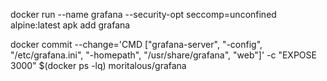 docker run --name grafana --security-opt seccomp=unconfined alpine:latest apk add grafana
 
docker commit --change='CMD ["grafana-server", "-config", "/etc/grafana.ini", "-homepath", "/usr/share/grafana", "web"]' -c "EXPOSE 3000" $(docker ps -lq) moritalous/grafana
